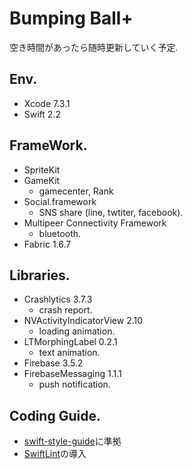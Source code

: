 # Bumping Ball+

空き時間があったら随時更新していく予定.

## Env.
* Xcode 7.3.1
* Swift 2.2

## FrameWork.
* SpriteKit
* GameKit
	* gamecenter, Rank
* Social.framework
	* SNS share (line, twtiter, facebook).
* Multipeer Connectivity Framework
	* bluetooth.
* Fabric 1.6.7

## Libraries.
* Crashlytics 3.7.3
	* crash report.
* NVActivityIndicatorView 2.10
	* loading animation.
* LTMorphingLabel 0.2.1
	* text animation.
* Firebase 3.5.2
* FirebaseMessaging 1.1.1
	* push notification.

## Coding Guide.
* [swift-style-guide](github/swift-style-guide)に準拠
* [SwiftLint](realm/SwiftLint)の導入
